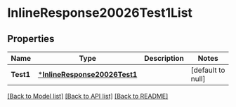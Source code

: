 # InlineResponse20026Test1List

## Properties
Name | Type | Description | Notes
------------ | ------------- | ------------- | -------------
**Test1** | [***InlineResponse20026Test1**](inline_response_200_26_test1.md) |  | [default to null]

[[Back to Model list]](../README.md#documentation-for-models) [[Back to API list]](../README.md#documentation-for-api-endpoints) [[Back to README]](../README.md)


